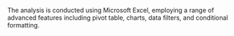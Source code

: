 The analysis is conducted using Microsoft Excel, employing a range of advanced features including pivot table, charts, data filters, and conditional formatting.

